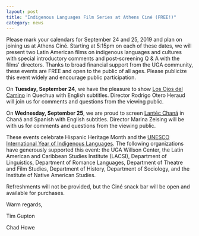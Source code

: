 ```yaml
---
layout: post
title: "Indigenous Languages Film Series at Athens Ciné (FREE!)"
category: news
---
```


Please mark your calendars for September 24 and 25, 2019 and plan on joining us at Athens Ciné. Starting at 5:15pm on each of these dates, we will present two Latin American films on indigenous languages and cultures with special introductory comments and post-screening Q & A with the films’ directors. Thanks to broad financial support from the UGA community, these events are FREE and open to the public of all ages. Please publicize this event widely and encourage public participation.

On **Tuesday, September 24**, we have the pleasure to show [Los Ojos del Camino](https://athenscine.com/movie/los-ojos-del-camino) in Quechua with English subtitles. Director Rodrigo Otero Heraud will join us for comments and questions from the viewing public.

On **Wednesday, September 25**, we are proud to screen [Lantéc Chaná](https://athenscine.com/movie/los-ojos-del-camino) in Chaná and Spanish with English subtitles. Director Marina Zeising will be with us for comments and questions from the viewing public.

These events celebrate Hispanic Heritage Month and the [UNESCO International Year of Indigenous Languages](https://en.iyil2019.org/). The following organizations have generously supported this event: the UGA Willson Center, the Latin American and Caribbean Studies Institute (LACSI), Department of Linguistics, Department of Romance Languages, Department of Theatre and Film Studies, Department of History, Department of Sociology, and the Institute of Native American Studies.

Refreshments will not be provided, but the Ciné snack bar will be open and available for purchases.

Warm regards,

Tim Gupton

Chad Howe

